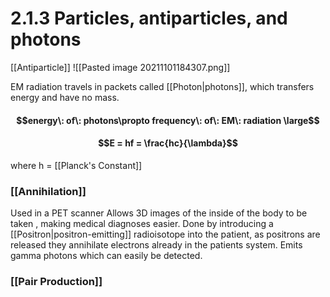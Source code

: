 # 2.1.3 Particles, antiparticles, and photons
 [[Antiparticle]]
![[Pasted image 20211101184307.png]]

EM radiation travels in packets called [[Photon|photons]], which transfers energy and have no mass. 

#### $$energy\: of\: photons\propto frequency\: of\: EM\: radiation \large$$
 #### $$E =  hf = \frac{hc}{\lambda}$$ 
 where h = [[Planck's Constant]]

### [[Annihilation]] 
Used in a PET scanner
Allows 3D images of the inside of the body to be taken , making medical diagnoses easier. Done by introducing a [[Positron|positron-emitting]] radioisotope into the patient, as positrons are released they annihilate electrons already in the patients system. Emits gamma photons which can easily be detected.

### [[Pair Production]]

